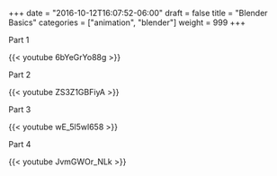 +++
date = "2016-10-12T16:07:52-06:00"
draft = false
title = "Blender Basics"
categories = ["animation", "blender"]
weight = 999
+++

Part 1

{{< youtube 6bYeGrYo88g >}}


Part 2

{{< youtube ZS3Z1GBFiyA >}}


Part 3 

{{< youtube wE_5l5wl658 >}}


Part 4

{{< youtube JvmGWOr_NLk >}}